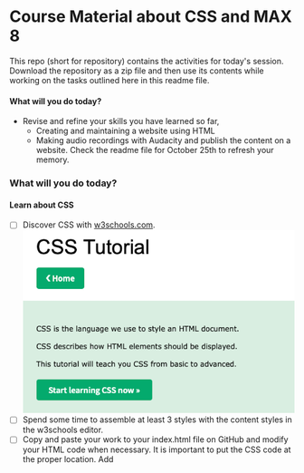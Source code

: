 # Course Material about CSS and MAX 8

This repo (short for repository) contains the activities for today's session. Download the repository as a zip file and then use its contents while working on the tasks outlined here in this readme file.

#### What will you do today?
- Revise and refine your skills you have learned so far,
  - Creating and maintaining a website using HTML
  - Making audio recordings with Audacity and publish the content on a website.
Check the readme file for October 25th to refresh your memory.

### What will you do today?
#### Learn about CSS
- [ ] Discover CSS with [w3schools.com](https://www.w3schools.com/css/default.asp). ![What is CSS about?](221108_CSS_w3schools_Intro.png)
- [ ] Spend some time to assemble at least 3 styles with the content styles in the w3schools editor.
- [ ] Copy and paste your work to your index.html file on GitHub and modify your HTML code when necessary. It is important to put the CSS code at the proper location. Add <style> tags as shown in the example below inside the <head> tags and place your CSS code inside the <style> tags. See the example here, the indentations are not mandatory but make the code more readable.
  
``` css
  <!DOCTYPE html>
<html>
  <head>
    <style>
      body {
      background-color: lightblue;
      }

      h1 {
        color: white;
        text-align: center;
      }

      p {
        font-family: verdana;
        font-size: 20px;
      }
    </style>
  </head>
<body>

<h1>My First CSS Example</h1>
<p>This is a paragraph.</p>

</body>
</html>
```

#### Learn about MAX 8
- [ ] Get started with MAX 8 - Get to know MAX 8 and create your first patch with MAX (programs are called patches), [here](https://youtu.be/XQIWh4AnluI) is a Youtube video that gives you a first introduction. You will learn to assemble a small two channel playlist and control it with buttons. ![audioplayer](221108_AudioPlayer_in_MAX.png)
- [ ] Get the sequencer patch from the repository for Oct. 25th, play it and record it with Audacity. If you cannot remember how, check the readme for that week.

